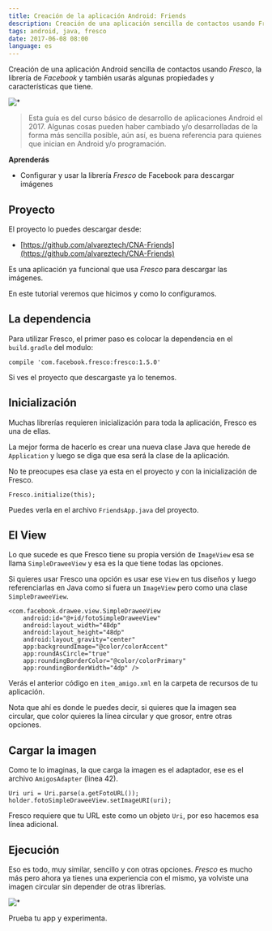 ```yaml
---
title: Creación de la aplicación Android: Friends
description: Creación de una aplicación sencilla de contactos usando Fresco, la librería de Facebook.
tags: android, java, fresco
date: 2017-06-08 08:00
language: es
---
```


Creación de una aplicación Android sencilla de contactos usando _Fresco_, la librería de _Facebook_ y también usarás algunas propiedades y características que tiene.

![*](https://firebasestorage.googleapis.com/v0/b/maksha-41f4f.appspot.com/o/labs%2Fandroid-app-friends%2Fdevice-2017-09-01-195144.png?alt=media&token=55238b24-3a6d-4210-990d-69d8b3a8d34c)

> Esta guía es del curso básico de desarrollo de aplicaciones Android el 2017. Algunas cosas pueden haber cambiado y/o desarrolladas de la forma más sencilla posible, aún así, es buena referencia para quienes que inician en Android y/o programación.

__Aprenderás__

* Configurar y usar la librería _Fresco_ de Facebook para descargar imágenes

## Proyecto

El proyecto lo puedes descargar desde:

* [https://github.com/alvareztech/CNA-Friends](https://github.com/alvareztech/CNA-Friends)

Es una aplicación ya funcional que usa _Fresco_ para descargar las imágenes.

En este tutorial veremos que hicimos y como lo configuramos.

## La dependencia

Para utilizar Fresco, el primer paso es colocar la dependencia en el `build.gradle` del modulo:

```
compile 'com.facebook.fresco:fresco:1.5.0'
```

Si ves el proyecto que descargaste ya lo tenemos.

## Inicialización

Muchas librerías requieren inicialización para toda la aplicación, Fresco es una de ellas.

La mejor forma de hacerlo es crear una nueva clase Java que herede de `Application` y luego se diga que esa será la clase de la aplicación.

No te preocupes esa clase ya esta en el proyecto y con la inicialización de Fresco.

```
Fresco.initialize(this);
```

Puedes verla en el archivo `FriendsApp.java` del proyecto.

## El View

Lo que sucede es que Fresco tiene su propia versión de `ImageView` esa se llama `SimpleDraweeView` y esa es la que tiene todas las opciones.

Si quieres usar Fresco una opción es usar ese `View` en tus diseños y luego referenciarlas en Java como si fuera un `ImageView` pero como una clase `SimpleDraweeView`.

```
<com.facebook.drawee.view.SimpleDraweeView
    android:id="@+id/fotoSimpleDraweeView"
    android:layout_width="48dp"
    android:layout_height="48dp"
    android:layout_gravity="center"
    app:backgroundImage="@color/colorAccent"
    app:roundAsCircle="true"
    app:roundingBorderColor="@color/colorPrimary"
    app:roundingBorderWidth="4dp" />
```

Verás el anterior código en `item_amigo.xml` en la carpeta de recursos de tu aplicación.

Nota que ahí es donde le puedes decir, si quieres que la imagen sea circular, que color quieres la línea circular y que grosor, entre otras opciones.

## Cargar la imagen

Como te lo imaginas, la que carga la imagen es el adaptador, ese es el archivo `AmigosAdapter` (linea 42).

```
Uri uri = Uri.parse(a.getFotoURL());
holder.fotoSimpleDraweeView.setImageURI(uri);
```

Fresco requiere que tu URL este como un objeto `Uri`, por eso hacemos esa línea adicional.

## Ejecución

Eso es todo, muy similar, sencillo y con otras opciones. _Fresco_ es mucho más pero ahora ya tienes una experiencia con el mismo, ya volviste una imagen circular sin depender de otras librerías.

![*](https://firebasestorage.googleapis.com/v0/b/maksha-41f4f.appspot.com/o/labs%2Fandroid-app-friends%2Fdevice-2017-09-01-195144.png?alt=media&token=55238b24-3a6d-4210-990d-69d8b3a8d34c)

Prueba tu app y experimenta.
